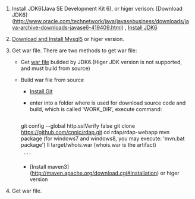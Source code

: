 1. Install JDK6(Java SE Development Kit 6), or higer verison: [Download JDK6] (http://www.oracle.com/technetwork/java/javasebusiness/downloads/java-archive-downloads-javase6-419409.html) ,  [Install JDK6](http://www.oracle.com/technetwork/java/javase/install-142943.html)
1. [Download and Install Mysql5](http://dev.mysql.com/downloads/mysql) or higer version.  

1. Get war file. There are two methods to get war file:
   * Get [war file](https://github.com/cnnic/rdap/tree/develop/rdap-webapp/target/rdap-webapp.war) builded by JDK6.(Higer JDK version is not supported, and must build from source)
      
   * Build war file from source
   
      *   [Install Git](http://git-scm.com/book/en/Getting-Started-Installing-Git)

      *  enter into a folder where is used for download source code and build, which is called 'WORK_DIR', execute command:
          ```
		git  config --global http.sslVerify false 
		git clone https://github.com/cnnic/rdap.git
		cd rdap/rdap-webapp
		mvn package (for windows7 and windows8, you may execute: 'mvn.bat package')
		ll target/whois.war (whois.war is the artifact)
	        
          ```
      *  [Install maven3] (http://maven.apache.org/download.cgi#Installation) or higer version
1. Get war file.
